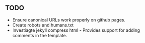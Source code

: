 TODO
----------

* Ensure canonical URLs work properly on github pages.
* Create robots and humans.txt
* Investiagte jekyll compress html - Provides support for adding comments in the template.